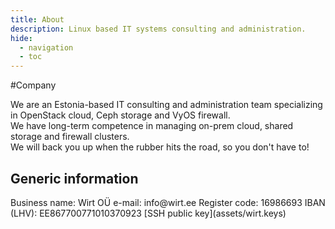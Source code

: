 ```yaml
---
title: About
description: Linux based IT systems consulting and administration.
hide:
  - navigation
  - toc
---
```

#Company

We are an Estonia-based IT consulting and administration team specializing in OpenStack cloud, Ceph storage and VyOS firewall.  
We have long-term competence in managing on-prem cloud, shared storage and firewall clusters.  
We will back you up when the rubber hits the road, so you don't have to!  

<h2>Generic information</h2>
Business name:	Wirt OÜ  
e-mail: 	info@wirt.ee  
Register code:	16986693  
IBAN (LHV):	EE867700771010370923   
[SSH public key](assets/wirt.keys)
